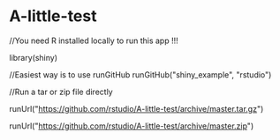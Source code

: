 A-little-test
=============

//You need R installed locally to run this app !!!



library(shiny)

//Easiest way is to use runGitHub
runGitHub("shiny_example", "rstudio")

//Run a tar or zip file directly

runUrl("https://github.com/rstudio/A-little-test/archive/master.tar.gz")

runUrl("https://github.com/rstudio/A-little-test/archive/master.zip")
